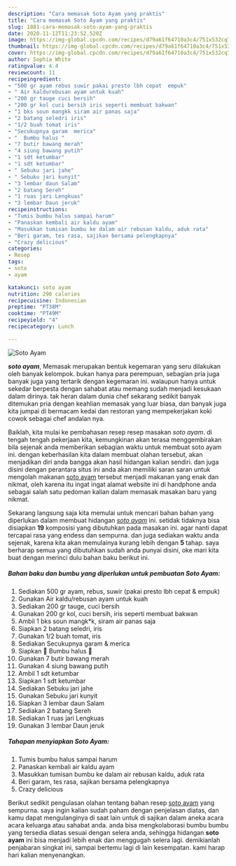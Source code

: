 ```yaml
---
description: "Cara memasak Soto Ayam yang praktis"
title: "Cara memasak Soto Ayam yang praktis"
slug: 1881-cara-memasak-soto-ayam-yang-praktis
date: 2020-11-12T11:23:52.520Z
image: https://img-global.cpcdn.com/recipes/d79a61f64710a3c4/751x532cq70/soto-ayam-foto-resep-utama.jpg
thumbnail: https://img-global.cpcdn.com/recipes/d79a61f64710a3c4/751x532cq70/soto-ayam-foto-resep-utama.jpg
cover: https://img-global.cpcdn.com/recipes/d79a61f64710a3c4/751x532cq70/soto-ayam-foto-resep-utama.jpg
author: Sophia White
ratingvalue: 4.4
reviewcount: 11
recipeingredient:
- "500 gr ayam rebus suwir pakai presto lbh cepat  empuk"
- " Air kaldurebusan ayam untuk kuah"
- "200 gr tauge cuci bersih"
- "200 gr kol cuci bersih iris seperti membuat bakwan"
- "1 bks soun mangkk siram air panas saja"
- "2 batang seledri iris"
- "1/2 buah tomat iris"
- "Secukupnya garam  merica"
- "  Bumbu halus "
- "7 butir bawang merah"
- "4 siung bawang putih"
- "1 sdt ketumbar"
- "1 sdt ketumbar"
- " Sebuku jari jahe"
- " Sebuku jari kunyit"
- "3 lembar daun Salam"
- "2 batang Sereh"
- "1 ruas jari Lengkuas"
- "3 lembar Daun jeruk"
recipeinstructions:
- "Tumis bumbu halus sampai harum"
- "Panaskan kembali air kaldu ayam"
- "Masukkan tumisan bumbu ke dalam air rebusan kaldu, aduk rata"
- "Beri garam, tes rasa, sajikan bersama pelengkapnya"
- "Crazy delicious"
categories:
- Resep
tags:
- soto
- ayam

katakunci: soto ayam 
nutrition: 290 calories
recipecuisine: Indonesian
preptime: "PT38M"
cooktime: "PT49M"
recipeyield: "4"
recipecategory: Lunch

---
```



![Soto Ayam](https://img-global.cpcdn.com/recipes/d79a61f64710a3c4/751x532cq70/soto-ayam-foto-resep-utama.jpg)

<b><i>soto ayam</i></b>, Memasak merupakan bentuk kegemaran yang seru dilakukan oleh banyak kelompok. bukan hanya para perempuan, sebagian pria juga banyak juga yang tertarik dengan kegemaran ini. walaupun hanya untuk sekedar berpesta dengan sahabat atau memang sudah menjadi kesukaan dalam dirinya. tak heran dalam dunia chef sekarang sedikit banyak ditemukan pria dengan keahlian memasak yang luar biasa, dan banyak juga kita jumpai di bermacam kedai dan restoran yang mempekerjakan koki cowok sebagai chef andalan nya.



Baiklah, kita mulai ke pembahasan resep resep masakan <i>soto ayam</i>. di tengah tengah pekerjaan kita, kemungkinan akan terasa menggembirakan bila sejenak anda memberikan sebagian waktu untuk membuat soto ayam ini. dengan keberhasilan kita dalam membuat olahan tersebut, akan menjadikan diri anda bangga akan hasil hidangan kalian sendiri. dan juga disini dengan perantara situs ini anda akan memiliki saran saran untuk mengolah makanan <u>soto ayam</u> tersebut menjadi makanan yang enak dan nikmat, oleh karena itu ingat ingat alamat website ini di handphone anda sebagai salah satu pedoman kalian dalam memasak masakan baru yang nikmat.


Sekarang langsung saja kita memulai untuk mencari bahan bahan yang diperlukan dalam membuat hidangan <u><i>soto ayam</i></u> ini. setidak tidaknya bisa disiapkan <b>19</b> komposisi yang dibutuhkan pada masakan ini. agar nanti dapat tercapai rasa yang endess dan sempurna. dan juga sediakan waktu anda sejenak, karena kita akan memulainya kurang lebih dengan <b>5</b> tahap. saya berharap semua yang dibutuhkan sudah anda punyai disini, oke mari kita buat dengan merinci dulu bahan baku berikut ini.

<!--inarticleads1-->

##### Bahan baku dan bumbu yang diperlukan untuk pembuatan Soto Ayam:

1. Sediakan 500 gr ayam, rebus, suwir (pakai presto lbh cepat &amp; empuk)
1. Gunakan  Air kaldu/rebusan ayam untuk kuah
1. Sediakan 200 gr tauge, cuci bersih
1. Gunakan 200 gr kol, cuci bersih, iris seperti membuat bakwan
1. Ambil 1 bks soun mangk*k, siram air panas saja
1. Siapkan 2 batang seledri, iris
1. Gunakan 1/2 buah tomat, iris
1. Sediakan Secukupnya garam &amp; merica
1. Siapkan  🍃 Bumbu halus 🍃
1. Gunakan 7 butir bawang merah
1. Gunakan 4 siung bawang putih
1. Ambil 1 sdt ketumbar
1. Siapkan 1 sdt ketumbar
1. Sediakan  Sebuku jari jahe
1. Gunakan  Sebuku jari kunyit
1. Siapkan 3 lembar daun Salam
1. Sediakan 2 batang Sereh
1. Sediakan 1 ruas jari Lengkuas
1. Gunakan 3 lembar Daun jeruk




<!--inarticleads2-->

##### Tahapan menyiapkan Soto Ayam:

1. Tumis bumbu halus sampai harum
1. Panaskan kembali air kaldu ayam
1. Masukkan tumisan bumbu ke dalam air rebusan kaldu, aduk rata
1. Beri garam, tes rasa, sajikan bersama pelengkapnya
1. Crazy delicious




Berikut sedikit pengulasan olahan tentang bahan resep <u>soto ayam</u> yang sempurna. saya ingin kalian sudah paham dengan penjelasan diatas, dan kamu dapat mengulanginya di saat lain untuk di sajikan dalam aneka acara acara keluarga atau sahabat anda. anda bisa mengkolaborasi bumbu bumbu yang tersedia diatas sesuai dengan selera anda, sehingga hidangan <b>soto ayam</b> ini bisa menjadi lebih enak dan menggugah selera lagi. demikianlah penjabaran singkat ini, sampai bertemu lagi di lain kesempatan. kami harap hari kalian menyenangkan.

